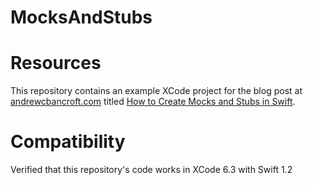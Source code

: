 # MocksAndStubs

# Resources
This repository contains an example XCode project for the blog post at [andrewcbancroft.com](http://www.andrewcbancroft.com) titled [How to Create Mocks and Stubs in Swift](http://www.andrewcbancroft.com/2014/07/15/how-to-create-mocks-and-stubs-in-swift/).

# Compatibility
Verified that this repository's code works in XCode 6.3 with Swift 1.2
